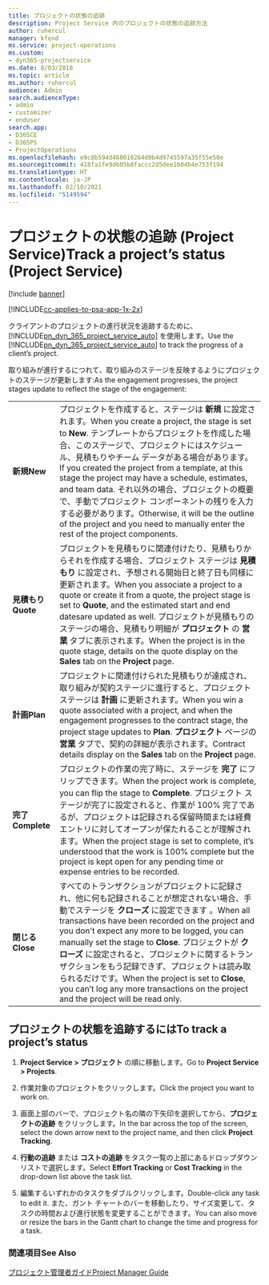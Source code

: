 ```yaml
---
title: プロジェクトの状態の追跡
description: Project Service 内のプロジェクトの状態の追跡方法
author: ruhercul
manager: kfend
ms.service: project-operations
ms.custom:
- dyn365-projectservice
ms.date: 8/03/2018
ms.topic: article
ms.author: ruhercul
audience: Admin
search.audienceType:
- admin
- customizer
- enduser
search.app:
- D365CE
- D365PS
- ProjectOperations
ms.openlocfilehash: e9c8b594d468016264d0b4d9745597a35f55e50e
ms.sourcegitcommit: 418fa1fe9d605b8faccc2d5dee1b04b4e753f194
ms.translationtype: HT
ms.contentlocale: ja-JP
ms.lasthandoff: 02/10/2021
ms.locfileid: "5149594"
---
```

# <a name="track-a-projects-status-project-service"></a><span data-ttu-id="2f2c9-103">プロジェクトの状態の追跡 (Project Service)</span><span class="sxs-lookup"><span data-stu-id="2f2c9-103">Track a project’s status (Project Service)</span></span>

[!include [banner](../includes/psa-now-project-operations.md)]

[!INCLUDE[cc-applies-to-psa-app-1x-2x](../includes/cc-applies-to-psa-app-1x-2x.md)]

<span data-ttu-id="2f2c9-104">クライアントのプロジェクトの進行状況を追跡するために、[!INCLUDE[pn_dyn_365_project_service_auto](../includes/pn-dyn-365-project-service-auto.md)] を使用します。</span><span class="sxs-lookup"><span data-stu-id="2f2c9-104">Use the [!INCLUDE[pn_dyn_365_project_service_auto](../includes/pn-dyn-365-project-service-auto.md)] to track the progress of a client’s project.</span></span>  

<span data-ttu-id="2f2c9-105">取り組みが進行するにつれて、取り組みのステージを反映するようにプロジェクトのステージが更新します:</span><span class="sxs-lookup"><span data-stu-id="2f2c9-105">As the engagement progresses, the project stages update to reflect the stage of the engagement:</span></span>  


|              |                                                                                                                                                                                                                                                                                                  |
|--------------|--------------------------------------------------------------------------------------------------------------------------------------------------------------------------------------------------------------------------------------------------------------------------------------------------|
|   <span data-ttu-id="2f2c9-106">**新規**</span><span class="sxs-lookup"><span data-stu-id="2f2c9-106">**New**</span></span>    | <span data-ttu-id="2f2c9-107">プロジェクトを作成すると、ステージは **新規** に設定されます。</span><span class="sxs-lookup"><span data-stu-id="2f2c9-107">When you create a project, the stage is set to **New**.</span></span> <span data-ttu-id="2f2c9-108">テンプレートからプロジェクトを作成した場合、このステージで、プロジェクトにはスケジュール、見積もりやチーム データがある場合があります。</span><span class="sxs-lookup"><span data-stu-id="2f2c9-108">If you created the project from a template, at this stage the project may have a schedule, estimates, and team data.</span></span> <span data-ttu-id="2f2c9-109">それ以外の場合、プロジェクトの概要で、手動でプロジェクト コンポーネントの残りを入力する必要があります。</span><span class="sxs-lookup"><span data-stu-id="2f2c9-109">Otherwise, it will be the outline of the project and you need to manually enter the rest of the project components.</span></span> |
|  <span data-ttu-id="2f2c9-110">**見積もり**</span><span class="sxs-lookup"><span data-stu-id="2f2c9-110">**Quote**</span></span>   |      <span data-ttu-id="2f2c9-111">プロジェクトを見積もりに関連付けたり、見積もりからそれを作成する場合、プロジェクト ステージは **見積もり** に設定され、予想される開始日と終了日も同様に更新されます。</span><span class="sxs-lookup"><span data-stu-id="2f2c9-111">When you associate a project to a quote or create it from a quote, the project stage is set to **Quote**, and the estimated start and end datesare updated as well.</span></span> <span data-ttu-id="2f2c9-112">プロジェクトが見積もりのステージの場合、見積もり明細が **プロジェクト** の **営業** タブに表示されます。</span><span class="sxs-lookup"><span data-stu-id="2f2c9-112">When the project is in the quote stage, details on the quote display on the **Sales** tab on the **Project** page.</span></span>      |
|   <span data-ttu-id="2f2c9-113">**計画**</span><span class="sxs-lookup"><span data-stu-id="2f2c9-113">**Plan**</span></span>   |                                     <span data-ttu-id="2f2c9-114">プロジェクトに関連付けられた見積もりが達成され、取り組みが契約ステージに進行すると、プロジェクト ステージは **計画** に更新されます。</span><span class="sxs-lookup"><span data-stu-id="2f2c9-114">When you win a quote associated with a project, and when the engagement progresses to the contract stage, the project stage updates to **Plan**.</span></span> <span data-ttu-id="2f2c9-115">**プロジェクト** ページの **営業** タブで、契約の詳細が表示されます。</span><span class="sxs-lookup"><span data-stu-id="2f2c9-115">Contract details display on the **Sales** tab on the **Project** page.</span></span>                                      |
| <span data-ttu-id="2f2c9-116">**完了**</span><span class="sxs-lookup"><span data-stu-id="2f2c9-116">**Complete**</span></span> |                    <span data-ttu-id="2f2c9-117">プロジェクトの作業の完了時に、ステージを **完了** にフリップできます。</span><span class="sxs-lookup"><span data-stu-id="2f2c9-117">When the project work is complete, you can flip the stage to **Complete**.</span></span> <span data-ttu-id="2f2c9-118">プロジェクト ステージが完了に設定されると、作業が 100% 完了であるが、プロジェクトは記録される保留時間または経費エントリに対してオープンが保たれることが理解されます。</span><span class="sxs-lookup"><span data-stu-id="2f2c9-118">When the project stage is set to complete, it’s understood that the work is 100% complete but the project is kept open for any pending time or expense entries to be recorded.</span></span>                     |
|  <span data-ttu-id="2f2c9-119">**閉じる**</span><span class="sxs-lookup"><span data-stu-id="2f2c9-119">**Close**</span></span>   |           <span data-ttu-id="2f2c9-120">すべてのトランザクションがプロジェクトに記録され、他に何も記録されることが想定されない場合、手動でステージを **クローズ** に設定できます 。</span><span class="sxs-lookup"><span data-stu-id="2f2c9-120">When all transactions have been recorded on the project and you don't expect any more to be logged, you can manually set the stage to **Close**.</span></span> <span data-ttu-id="2f2c9-121">プロジェクトが **クローズ** に設定されると、プロジェクトに関するトランザクションをもう記録できず、プロジェクトは読み取られるだけです。</span><span class="sxs-lookup"><span data-stu-id="2f2c9-121">When the project is set to **Close**, you can’t log any more transactions on the project and the project will be read only.</span></span>           |

## <a name="to-track-a-projects-status"></a><span data-ttu-id="2f2c9-122">プロジェクトの状態を追跡するには</span><span class="sxs-lookup"><span data-stu-id="2f2c9-122">To track a project’s status</span></span>  

1.  <span data-ttu-id="2f2c9-123">**Project Service > プロジェクト** の順に移動します。</span><span class="sxs-lookup"><span data-stu-id="2f2c9-123">Go to **Project Service > Projects**.</span></span>  

2.  <span data-ttu-id="2f2c9-124">作業対象のプロジェクトをクリックします。</span><span class="sxs-lookup"><span data-stu-id="2f2c9-124">Click the project you want to work on.</span></span>  

3.  <span data-ttu-id="2f2c9-125">画面上部のバーで、プロジェクト名の隣の下矢印を選択してから、**プロジェクトの追跡** をクリックします。</span><span class="sxs-lookup"><span data-stu-id="2f2c9-125">In the bar across the top of the screen, select the down arrow next to the project name, and then click **Project Tracking**.</span></span>  

4.  <span data-ttu-id="2f2c9-126">**行動の追跡** または **コストの追跡** をタスク一覧の上部にあるドロップダウン リストで選択します。</span><span class="sxs-lookup"><span data-stu-id="2f2c9-126">Select **Effort Tracking** or **Cost Tracking** in the drop-down list above the task list.</span></span>  

5.  <span data-ttu-id="2f2c9-127">編集するいずれかのタスクをダブルクリックします。</span><span class="sxs-lookup"><span data-stu-id="2f2c9-127">Double-click any task to edit it.</span></span> <span data-ttu-id="2f2c9-128">また、ガント チャートのバーを移動したり、サイズ変更して、タスクの時間および進行状態を変更することができます。</span><span class="sxs-lookup"><span data-stu-id="2f2c9-128">You can also move or resize the bars in the Gantt chart to change the time and progress for a task.</span></span>  

### <a name="see-also"></a><span data-ttu-id="2f2c9-129">関連項目</span><span class="sxs-lookup"><span data-stu-id="2f2c9-129">See Also</span></span>  
 [<span data-ttu-id="2f2c9-130">プロジェクト管理者ガイド</span><span class="sxs-lookup"><span data-stu-id="2f2c9-130">Project Manager Guide</span></span>](../psa/project-manager-guide.md)
